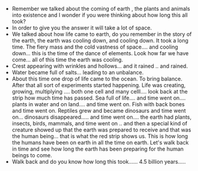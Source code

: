 
- Remember we talked about the coming of earth , the plants and  animals into existence and I wonder if you were thinking about how long this all took?
- In order to give you the answer it will take a lot of space.
- We talked about how life came to earth, do you remember in the story of the earth, the earth was cooling down, and cooling down. It took a long time. The fiery mass and the cold vastness of space.... and cooling down... this is the time of the dance of elements. Look how far we have come... all of this time the earth was cooling. 
- Crest appearing with wrinkles and hollows... and it rained .. and rained. 
- Water became full of salts... leading to an unbalance. 
- About this time one drop of life came to the ocean. To bring balance. After that all sort of experiments started happening. Life was creating, growing, multiplying .... both one cell and many celll.... look back at the strip how much time has passed. Sea full of life.... and time went on.... plants in water and on land.... and time went on. Fish with back bones and time went on. Reptiles grew and became dinosaurs and time went on... dinosaurs disappeared..... and time went on.... the earth had plants, insects, birds, mammals, and time went on .. and then a special kind of creature showed up that the earth was prepared to receive and that was the human being... that is what the red strip shows us. This is how long the humans have been on earth in all the time on earth. Let's walk back in time and see how long the earth has been preparing for the human beings to come.
- Walk back and do you know how long this took...... 4.5 billion years.....
